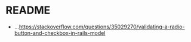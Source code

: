 # README



* ...https://stackoverflow.com/questions/35029270/validating-a-radio-button-and-checkbox-in-rails-model


